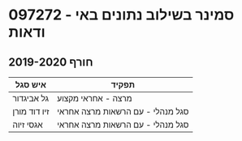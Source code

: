 # 097272 - סמינר בשילוב נתונים באי ודאות

## חורף 2019-2020

| איש סגל | תפקיד |
| ---- | ---- |
| גל אביגדור | מרצה - אחראי מקצוע |
| זיו דוד מורן | סגל מנהלי - עם הרשאות מרצה אחראי |
| אגסי זיוה | סגל מנהלי - עם הרשאות מרצה אחראי |


